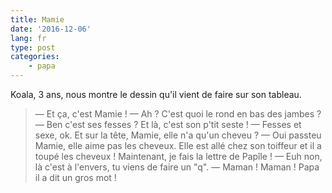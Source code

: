 ```yaml
---
title: Mamie
date: '2016-12-06'
lang: fr
type: post
categories:
    - papa
---
```


Koala, 3 ans, nous montre le dessin qu'il vient de faire sur son tableau.

<!-- more -->

> — Et ça, c'est Mamie !
> — Ah ? C'est quoi le rond en bas des jambes ?
> — Ben c'est ses fesses ? Et là, c'est son p'tit seste !
> — Fesses et sexe, ok. Et sur la tête, Mamie, elle n'a qu'un cheveu ?
> — Oui passteu Mamie, elle aime pas les cheveux. Elle est allé chez son toiffeur et il a toupé les cheveux ! Maintenant, je fais la lettre de Papîle !
> — Euh non, là c'est à l'envers, tu viens de faire un "q".
> — Maman ! Maman ! Papa il a dit un gros mot !